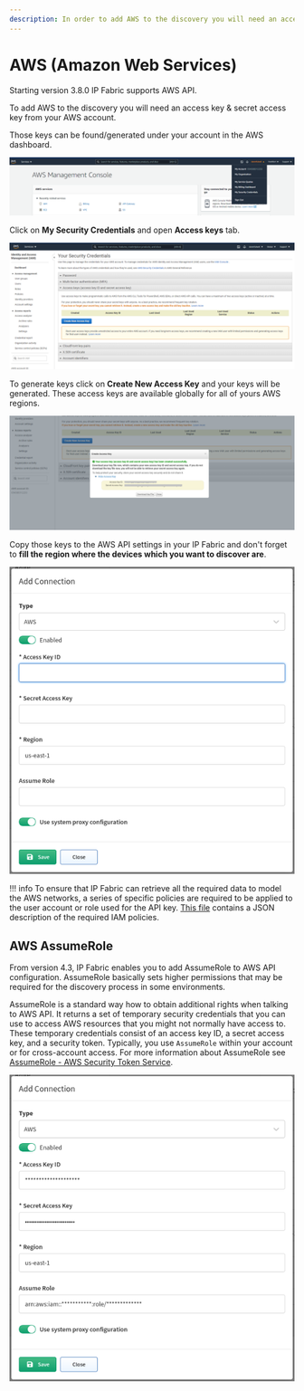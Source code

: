 ```yaml
---
description: In order to add AWS to the discovery you will need an access key & secret access key from your AWS account.
---
```


# AWS (Amazon Web Services)

Starting version 3.8.0 IP Fabric supports AWS API.

To add AWS to the discovery you will need an access key & secret access
key from your AWS account.

Those keys can be found/generated under your account in the AWS
dashboard.

![AWS Management Console](aws/2691596295.png)

Click on **My Security Credentials** and open **Access keys** tab.

![AWS - Your Security Credentials](aws/2691596301.png)

To generate keys click on **Create New Access Key** and your keys will be
generated. These access keys are available globally for all of yours AWS
regions.

![AWS - Create Access Key](aws/2691596307.png)

Copy those keys to the AWS API settings in your IP Fabric and don't
forget to **fill the region where the devices which you want to discover
are**.

![Add Connection](aws/2691596313.png)

!!! info
    To ensure that IP Fabric can retrieve all the required data to model the
    AWS networks, a series of specific policies are required to be applied
    to the user account or role used for the API key. [This file](2691399704.json)
    contains a JSON description of the required IAM policies.


## AWS AssumeRole

From version 4.3, IP Fabric enables you to add AssumeRole to AWS API
configuration. AssumeRole basically sets higher permissions that may be
required for the discovery process in some environments.

AssumeRole is a standard way how to obtain additional rights when
talking to AWS API. It returns a set of temporary security credentials
that you can use to access AWS resources that you might not normally
have access to. These temporary credentials consist of an access key ID,
a secret access key, and a security token. Typically, you use
`AssumeRole` within your account or for cross-account access. For more
information about AssumeRole see [AssumeRole - AWS Security Token Service](https://docs.aws.amazon.com/STS/latest/APIReference/API_AssumeRole.html).

![Add Connection With AssumeRole](aws/2913828865.png)
